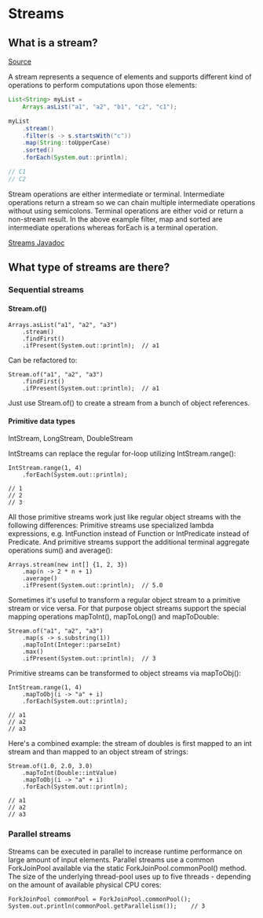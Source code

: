 # Streams

## What is a stream?

[Source](https://winterbe.com/posts/2014/07/31/java8-stream-tutorial-examples/)

A stream represents a sequence of elements and supports different kind of operations to perform computations upon those elements:
```Java
List<String> myList =
    Arrays.asList("a1", "a2", "b1", "c2", "c1");

myList
    .stream()
    .filter(s -> s.startsWith("c"))
    .map(String::toUpperCase)
    .sorted()
    .forEach(System.out::println);

// C1
// C2
```
Stream operations are either intermediate or terminal. Intermediate operations return a stream so we can chain multiple intermediate operations without using semicolons. Terminal operations are either void or return a non-stream result. In the above example filter, map and sorted are intermediate operations whereas forEach is a terminal operation.

[Streams Javadoc](https://docs.oracle.com/javase/8/docs/api/java/util/stream/Stream.html)

## What type of streams are there?

### Sequential streams

#### Stream.of()
```
Arrays.asList("a1", "a2", "a3")
    .stream()
    .findFirst()
    .ifPresent(System.out::println);  // a1
```

Can be refactored to:
```
Stream.of("a1", "a2", "a3")
    .findFirst()
    .ifPresent(System.out::println);  // a1
```
Just use Stream.of() to create a stream from a bunch of object references.

#### Primitive data types

IntStream, LongStream, DoubleStream

IntStreams can replace the regular for-loop utilizing IntStream.range():

```
IntStream.range(1, 4)
    .forEach(System.out::println);

// 1
// 2
// 3
```
All those primitive streams work just like regular object streams with the following differences: Primitive streams use specialized lambda expressions, e.g. IntFunction instead of Function or IntPredicate instead of Predicate. And primitive streams support the additional terminal aggregate operations sum() and average():

```
Arrays.stream(new int[] {1, 2, 3})
    .map(n -> 2 * n + 1)
    .average()
    .ifPresent(System.out::println);  // 5.0
```

Sometimes it's useful to transform a regular object stream to a primitive stream or vice versa. For that purpose object streams support the special mapping operations mapToInt(), mapToLong() and mapToDouble:

```
Stream.of("a1", "a2", "a3")
    .map(s -> s.substring(1))
    .mapToInt(Integer::parseInt)
    .max()
    .ifPresent(System.out::println);  // 3
```
Primitive streams can be transformed to object streams via mapToObj():

```
IntStream.range(1, 4)
    .mapToObj(i -> "a" + i)
    .forEach(System.out::println);

// a1
// a2
// a3
```

Here's a combined example: the stream of doubles is first mapped to an int stream and than mapped to an object stream of strings:

```
Stream.of(1.0, 2.0, 3.0)
    .mapToInt(Double::intValue)
    .mapToObj(i -> "a" + i)
    .forEach(System.out::println);

// a1
// a2
// a3
```

### Parallel streams
Streams can be executed in parallel to increase runtime performance on large amount of input elements. Parallel streams use a common ForkJoinPool available via the static ForkJoinPool.commonPool() method. The size of the underlying thread-pool uses up to five threads - depending on the amount of available physical CPU cores:
```
ForkJoinPool commonPool = ForkJoinPool.commonPool();
System.out.println(commonPool.getParallelism());    // 3
```

